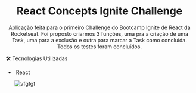 <h1 align='center'>React Concepts Ignite Challenge</h1>

<p align='center'>Aplicação feita para o primeiro Challenge do Bootcamp Ignite de React da Rocketseat. Foi proposto criarmos 3 funções, uma pra a criação de uma Task, uma para a exclusão e outra para marcar a Task como concluída. Todos os testes foram concluídos.</p>



:hammer_and_wrench: Tecnologias Utilizadas

- ​	React

  ![vfgfgf](https://user-images.githubusercontent.com/30630150/110987930-9bd44680-834e-11eb-9b33-375f8fb776aa.png)
